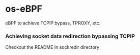 # os-eBPF
eBPF to achieve TCPIP bypass, TPROXY, etc.

### Achieving socket data redirection bypassing TCPIP
Checkout the README in sockredir directory
